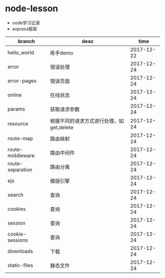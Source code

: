 # node-lesson
- node学习记录    
- express框架

branch|desc | time
---|---|---
hello_world|练手demo|2017-12-22
error|错误处理|2017-12-24
error-pages|错误页面|2017-12-24
online|在线状态|2017-12-24
params|获取请求参数|2017-12-24
resource|根据不同的请求方式进行处理，如get,delete|2017-12-24
route-map|路由映射|2017-12-24
route-middleware|路由中间件|2017-12-24
route-separation|路由分离|2017-12-24
ejs|模版引擎|2017-12-24
search|查询|2017-12-24
cookies|查询|2017-12-24
session|查询|2017-12-24
cookie-sessions|查询|2017-12-24
downloads|下载|2017-12-24
static-files|静态文件|2017-12-24
